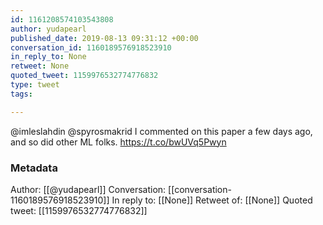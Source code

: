 ```yaml
---
id: 1161208574103543808
author: yudapearl
published_date: 2019-08-13 09:31:12 +00:00
conversation_id: 1160189576918523910
in_reply_to: None
retweet: None
quoted_tweet: 1159976532774776832
type: tweet
tags:

---
```


@imleslahdin @spyrosmakrid I commented on this paper a few days ago, and so did other ML folks. https://t.co/bwUVq5Pwyn

### Metadata

Author: [[@yudapearl]]
Conversation: [[conversation-1160189576918523910]]
In reply to: [[None]]
Retweet of: [[None]]
Quoted tweet: [[1159976532774776832]]
